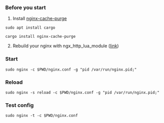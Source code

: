 ### Before you start

1. Install [nginx-cache-purge](https://crates.io/crates/nginx-cache-purge)
```
sudo apt install cargo

cargo install nginx-cache-purge

```
2. Rebuild your nginx with ngx_http_lua_module ([link](https://github.com/openresty/lua-nginx-module#installation))

### Start
```
sudo nginx -c $PWD/nginx.conf -g "pid /var/run/nginx.pid;"
```
### Reload
```
sudo nginx -s reload -c $PWD/nginx.conf -g "pid /var/run/nginx.pid;"
```
### Test config
```
sudo nginx -t -c $PWD/nginx.conf
```
